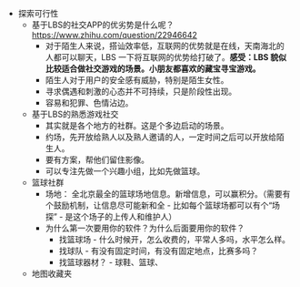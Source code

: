 - 探索可行性 
	- 基于LBS的社交APP的优劣势是什么呢？https://www.zhihu.com/question/22946642
		- 对于陌生人来说，搭讪效率低，互联网的优势就是在线，天南海北的人都可以聊天，LBS 一下将互联网的优势给打破了。**感受：LBS 貌似比较适合做社交游戏的场景。小朋友都喜欢的藏宝寻宝游戏。**
		- 陌生人对于用户的安全感有威胁，特别是陌生女性。
		- 寻求偶遇和刺激的心态并不可持续，只是阶段性出现。
		- 容易和犯罪、色情沾边。
	- 基于LBS的熟悉游戏社交
		- 其实就是各个地方的社群。这是个多边启动的场景。
		- 约场，先开放给熟人以及熟人邀请的人，一定时间之后可以开放给陌生人。
		- 要有方案，帮他们留住影像。
		- 可以专注先做一个兴趣小组，比如先做篮球。
	- 篮球社群
		- 场地： 全北京最全的篮球场地信息。新增信息，可以赢积分。（需要有个鼓励机制，让信息尽可能新和全 - 比如每个篮球场都可以有个“场探” - 是这个场子的上传人和维护人）
		- 为什么第一次要用你的软件？为什么后面要用你的软件？
			- 找篮球场 - 什么时候开，怎么收费的，平常人多吗，水平怎么样。
			- 找球队 - 有没有固定时间，有没有固定地点，比赛多吗？
			- 找篮球器材？ - 球鞋、篮球、
	- 地图收藏夹